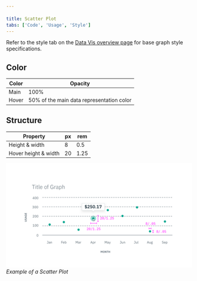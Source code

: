 ```yaml
---

title: Scatter Plot
tabs: ['Code', 'Usage', 'Style']
---
```


Refer to the style tab on the [Data Vis overview page](/data-visualization/overview/style) for base graph style specifications.

## Color

| Color | Opacity                                   |
| ----- | ----------------------------------------- |
| Main  | 100%                                      |
| Hover | 50% of the main data representation color |

## Structure

| Property             | px  | rem  |
| -------------------- | --- | ---- |
| Height & width       | 8   | 0.5  |
| Hover height & width | 20  | 1.25 |

![Scatter Plot example](images/style-scatter-plot.png)
_Example of a Scatter Plot_
